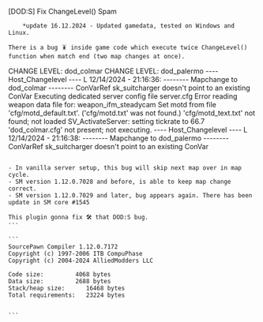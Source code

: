 [DOD:S] Fix ChangeLevel() Spam

```
	*update 16.12.2024 - Updated gamedata, tested on Windows and Linux.

There is a bug 🪳 inside game code which execute twice ChangeLevel() function when match end (two map changes at once).
```
CHANGE LEVEL: dod_colmar
CHANGE LEVEL: dod_palermo
---- Host_Changelevel ----
L 12/14/2024 - 21:16:36: -------- Mapchange to dod_colmar --------
ConVarRef sk_suitcharger doesn't point to an existing ConVar
Executing dedicated server config file server.cfg
Error reading weapon data file for: weapon_ifm_steadycam
Set motd from file 'cfg/motd_default.txt'.  ('cfg/motd.txt' was not found.)
'cfg/motd_text.txt' not found; not loaded
SV_ActivateServer: setting tickrate to 66.7
'dod_colmar.cfg' not present; not executing.
---- Host_Changelevel ----
L 12/14/2024 - 21:16:38: -------- Mapchange to dod_palermo --------
ConVarRef sk_suitcharger doesn't point to an existing ConVar
````

- In vanilla server setup, this bug will skip next map over in map cycle.
- SM version 1.12.0.7028 and before, is able to keep map change correct.
- SM version 1.12.0.7029 and later, bug appears again. There has been update in SM core #1545

This plugin gonna fix 🛠️ that DOD:S bug.
```

```
SourcePawn Compiler 1.12.0.7172
Copyright (c) 1997-2006 ITB CompuPhase
Copyright (c) 2004-2024 AlliedModders LLC

Code size:         4068 bytes
Data size:         2688 bytes
Stack/heap size:      16468 bytes
Total requirements:   23224 bytes


```